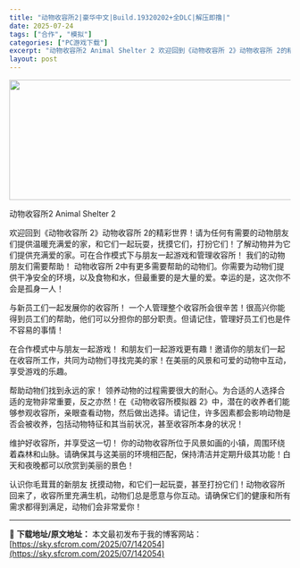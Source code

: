 ```yaml
---
title: "动物收容所2|豪华中文|Build.19320202+全DLC|解压即撸|"
date: 2025-07-24
tags: ["合作", "模拟"]
categories: ["PC游戏下载"]
excerpt: "动物收容所2 Animal Shelter 2 欢迎回到《动物收容所 2》动物收容所 2的精彩世界！请为任何有需要的动物朋友们提供温暖充满爱的家，和它们一起玩耍，抚摸它们，打扮它们！了解动物并为它们提供充满爱的家。可在合作模式下与朋友一起游戏和管理收容所！ 我们的动物朋友们需要帮助！ 动物收容所 2&hellip;"
layout: post
---
```


<img class="aligncenter size-full wp-image-141952" src="https://sky.sfcrom.com/wp-content/uploads/2025/07/2025072401141918.webp" alt="" width="700" height="215" />

动物收容所2 Animal Shelter 2

欢迎回到《动物收容所 2》动物收容所 2的精彩世界！请为任何有需要的动物朋友们提供温暖充满爱的家，和它们一起玩耍，抚摸它们，打扮它们！了解动物并为它们提供充满爱的家。可在合作模式下与朋友一起游戏和管理收容所！
我们的动物朋友们需要帮助！
动物收容所 2中有更多需要帮助的动物们。你需要为动物们提供干净安全的环境，以及食物和水，但最重要的是大量的爱。幸运的是，这次你不会是孤身一人！

与新员工们一起发展你的收容所！
一个人管理整个收容所会很辛苦！很高兴你能得到员工们的帮助，他们可以分担你的部分职责。但请记住，管理好员工们也是件不容易的事情！

在合作模式中与朋友一起游戏！
和朋友们一起游戏更有趣！邀请你的朋友们一起在收容所工作，共同为动物们寻找完美的家！在美丽的风景和可爱的动物中互动，享受游戏的乐趣。

帮助动物们找到永远的家！
领养动物的过程需要很大的耐心。为合适的人选择合适的宠物非常重要，反之亦然！在《动物收容所模拟器 2》中，潜在的收养者们能够参观收容所，亲眼查看动物，然后做出选择。请记住，许多因素都会影响动物是否会被收养，包括动物特征和其当前状况，甚至收容所本身的状况！

维护好收容所，并享受这一切！
你的动物收容所位于风景如画的小镇，周围环绕着森林和山脉。请确保其与这美丽的环境相匹配，保持清洁并定期升级其功能！白天和夜晚都可以欣赏到美丽的景色！

认识你毛茸茸的新朋友
抚摸动物，和它们一起玩耍，甚至打扮它们！动物收容所回来了，收容所里充满生机，动物们总是愿意与你互动。请确保它们的健康和所有需求都得到满足，动物们会非常爱你！

---
📖 **下载地址/原文地址：** 本文最初发布于我的博客网站：[https://sky.sfcrom.com/2025/07/142054](https://sky.sfcrom.com/2025/07/142054)
